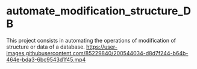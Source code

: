 # automate_modification_structure_DB
This project consists in automating the operations of modification of structure or data of a database.
https://user-images.githubusercontent.com/85229840/200544034-d8d7f244-b64b-464e-bda3-6bc9543d1f45.mp4

